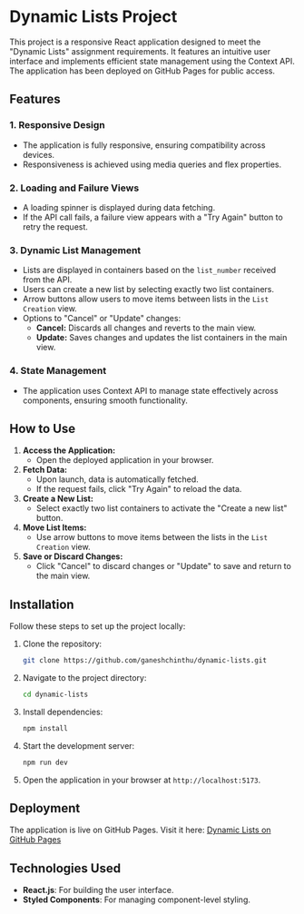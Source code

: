 # Dynamic Lists Project

This project is a responsive React application designed to meet the "Dynamic Lists" assignment requirements. It features an intuitive user interface and implements efficient state management using the Context API. The application has been deployed on GitHub Pages for public access.

## Features

### 1. **Responsive Design**

- The application is fully responsive, ensuring compatibility across devices.
- Responsiveness is achieved using media queries and flex properties.

### 2. **Loading and Failure Views**

- A loading spinner is displayed during data fetching.
- If the API call fails, a failure view appears with a "Try Again" button to retry the request.

### 3. **Dynamic List Management**

- Lists are displayed in containers based on the `list_number` received from the API.
- Users can create a new list by selecting exactly two list containers.
- Arrow buttons allow users to move items between lists in the `List Creation` view.
- Options to "Cancel" or "Update" changes:
  - **Cancel:** Discards all changes and reverts to the main view.
  - **Update:** Saves changes and updates the list containers in the main view.

### 4. **State Management**

- The application uses Context API to manage state effectively across components, ensuring smooth functionality.

## How to Use

1. **Access the Application:**
   - Open the deployed application in your browser.
2. **Fetch Data:**
   - Upon launch, data is automatically fetched.
   - If the request fails, click "Try Again" to reload the data.
3. **Create a New List:**
   - Select exactly two list containers to activate the "Create a new list" button.
4. **Move List Items:**
   - Use arrow buttons to move items between the lists in the `List Creation` view.
5. **Save or Discard Changes:**
   - Click "Cancel" to discard changes or "Update" to save and return to the main view.

## Installation

Follow these steps to set up the project locally:

1. Clone the repository:
   ```bash
   git clone https://github.com/ganeshchinthu/dynamic-lists.git
   ```
2. Navigate to the project directory:
   ```bash
   cd dynamic-lists
   ```
3. Install dependencies:
   ```bash
   npm install
   ```
4. Start the development server:
   ```bash
   npm run dev
   ```
5. Open the application in your browser at `http://localhost:5173`.

## Deployment

The application is live on GitHub Pages. Visit it here:
[Dynamic Lists on GitHub Pages](http://ganeshchinthu.github.io/dynamic-lists)

## Technologies Used

- **React.js**: For building the user interface.
- **Styled Components**: For managing component-level styling.
